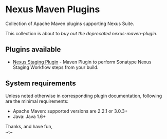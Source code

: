 # Nexus Maven Plugins

Collection of Apache Maven plugins supporting Nexus Suite.

This collection is about to _buy out the deprecated nexus-maven-plugin_.

## Plugins available

* [Nexus Staging Plugin](https://github.com/sonatype/nexus-maven-plugins/tree/master/nexus-staging-maven-plugin) - Maven Plugin to perform Sonatype Nexus Staging Workflow steps from your build.

## System requirements

Unless noted otherwise in corresponding plugin documentation, following are the minimal requirements:

* Apache Maven: supported versions are 2.2.1 or 3.0.3+
* Java: Java 1.6+

Thanks, and have fun,  
~t~